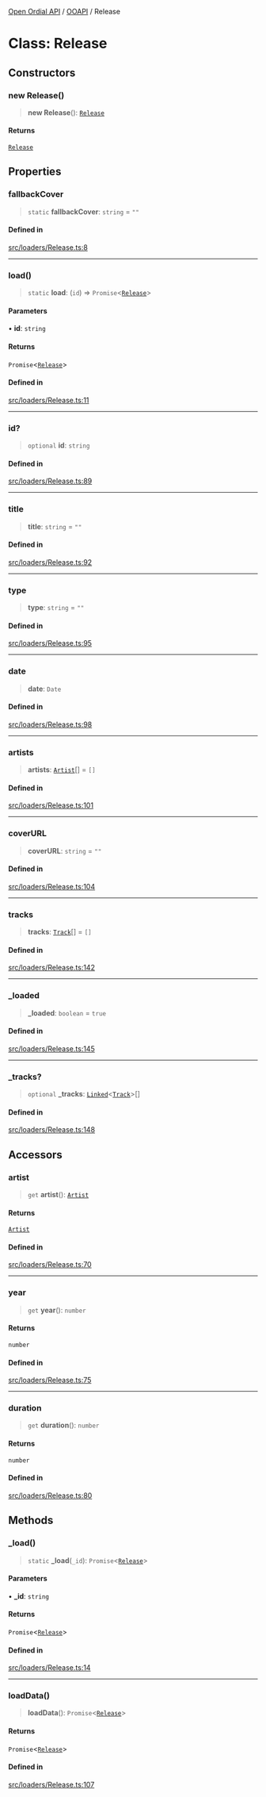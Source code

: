 [Open Ordial API](../../README.md) / [OOAPI](../README.md) / Release

# Class: Release

## Constructors

### new Release()

> **new Release**(): [`Release`](Release.md)

#### Returns

[`Release`](Release.md)

## Properties

### fallbackCover

> `static` **fallbackCover**: `string` = `""`

#### Defined in

[src/loaders/Release.ts:8](https://github.com/open-ordinal/open-ordinal-api/blob/88ef2e4467b13c07bb5a3ef3483343248c1aa38d/src/loaders/Release.ts#L8)

***

### load()

> `static` **load**: (`id`) => `Promise`\<[`Release`](Release.md)\>

#### Parameters

• **id**: `string`

#### Returns

`Promise`\<[`Release`](Release.md)\>

#### Defined in

[src/loaders/Release.ts:11](https://github.com/open-ordinal/open-ordinal-api/blob/88ef2e4467b13c07bb5a3ef3483343248c1aa38d/src/loaders/Release.ts#L11)

***

### id?

> `optional` **id**: `string`

#### Defined in

[src/loaders/Release.ts:89](https://github.com/open-ordinal/open-ordinal-api/blob/88ef2e4467b13c07bb5a3ef3483343248c1aa38d/src/loaders/Release.ts#L89)

***

### title

> **title**: `string` = `""`

#### Defined in

[src/loaders/Release.ts:92](https://github.com/open-ordinal/open-ordinal-api/blob/88ef2e4467b13c07bb5a3ef3483343248c1aa38d/src/loaders/Release.ts#L92)

***

### type

> **type**: `string` = `""`

#### Defined in

[src/loaders/Release.ts:95](https://github.com/open-ordinal/open-ordinal-api/blob/88ef2e4467b13c07bb5a3ef3483343248c1aa38d/src/loaders/Release.ts#L95)

***

### date

> **date**: `Date`

#### Defined in

[src/loaders/Release.ts:98](https://github.com/open-ordinal/open-ordinal-api/blob/88ef2e4467b13c07bb5a3ef3483343248c1aa38d/src/loaders/Release.ts#L98)

***

### artists

> **artists**: [`Artist`](Artist.md)[] = `[]`

#### Defined in

[src/loaders/Release.ts:101](https://github.com/open-ordinal/open-ordinal-api/blob/88ef2e4467b13c07bb5a3ef3483343248c1aa38d/src/loaders/Release.ts#L101)

***

### coverURL

> **coverURL**: `string` = `""`

#### Defined in

[src/loaders/Release.ts:104](https://github.com/open-ordinal/open-ordinal-api/blob/88ef2e4467b13c07bb5a3ef3483343248c1aa38d/src/loaders/Release.ts#L104)

***

### tracks

> **tracks**: [`Track`](Track.md)[] = `[]`

#### Defined in

[src/loaders/Release.ts:142](https://github.com/open-ordinal/open-ordinal-api/blob/88ef2e4467b13c07bb5a3ef3483343248c1aa38d/src/loaders/Release.ts#L142)

***

### \_loaded

> **\_loaded**: `boolean` = `true`

#### Defined in

[src/loaders/Release.ts:145](https://github.com/open-ordinal/open-ordinal-api/blob/88ef2e4467b13c07bb5a3ef3483343248c1aa38d/src/loaders/Release.ts#L145)

***

### \_tracks?

> `optional` **\_tracks**: [`Linked`](../namespaces/OOMD/type-aliases/Linked.md)\<[`Track`](../namespaces/OOMD/interfaces/Track.md)\>[]

#### Defined in

[src/loaders/Release.ts:148](https://github.com/open-ordinal/open-ordinal-api/blob/88ef2e4467b13c07bb5a3ef3483343248c1aa38d/src/loaders/Release.ts#L148)

## Accessors

### artist

> `get` **artist**(): [`Artist`](Artist.md)

#### Returns

[`Artist`](Artist.md)

#### Defined in

[src/loaders/Release.ts:70](https://github.com/open-ordinal/open-ordinal-api/blob/88ef2e4467b13c07bb5a3ef3483343248c1aa38d/src/loaders/Release.ts#L70)

***

### year

> `get` **year**(): `number`

#### Returns

`number`

#### Defined in

[src/loaders/Release.ts:75](https://github.com/open-ordinal/open-ordinal-api/blob/88ef2e4467b13c07bb5a3ef3483343248c1aa38d/src/loaders/Release.ts#L75)

***

### duration

> `get` **duration**(): `number`

#### Returns

`number`

#### Defined in

[src/loaders/Release.ts:80](https://github.com/open-ordinal/open-ordinal-api/blob/88ef2e4467b13c07bb5a3ef3483343248c1aa38d/src/loaders/Release.ts#L80)

## Methods

### \_load()

> `static` **\_load**(`_id`): `Promise`\<[`Release`](Release.md)\>

#### Parameters

• **\_id**: `string`

#### Returns

`Promise`\<[`Release`](Release.md)\>

#### Defined in

[src/loaders/Release.ts:14](https://github.com/open-ordinal/open-ordinal-api/blob/88ef2e4467b13c07bb5a3ef3483343248c1aa38d/src/loaders/Release.ts#L14)

***

### loadData()

> **loadData**(): `Promise`\<[`Release`](Release.md)\>

#### Returns

`Promise`\<[`Release`](Release.md)\>

#### Defined in

[src/loaders/Release.ts:107](https://github.com/open-ordinal/open-ordinal-api/blob/88ef2e4467b13c07bb5a3ef3483343248c1aa38d/src/loaders/Release.ts#L107)
